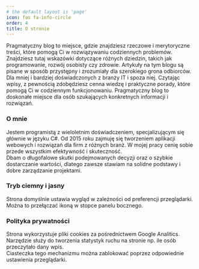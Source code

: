 ```yaml
---
# the default layout is 'page'
icon: fas fa-info-circle
order: 4
title: O stronie
---
```


Pragmatyczny blog to miejsce, gdzie znajdziesz rzeczowe i merytoryczne treści, które pomogą Ci w rozwiązywaniu codziennych problemów. Znajdziesz tutaj wskazówki dotyczące różnych dziedzin, takich jak programowanie, rozwój osobisty czy zdrowie. Artykuły na tym blogu są pisane w sposób przystępny i zrozumiały dla szerokiego grona odbiorców. Dla mniej i bardziej doświadczonych z branży IT i spoza niej. Czytając wpisy, z pewnością zdobędziesz cenna wiedzę i praktyczne porady, które pomogą Ci w codziennym funkcjonowaniu. Pragmatyczny blog to doskonałe miejsce dla osób szukających konkretnych informacji i rozwiązań.

### O mnie

Jestem programistą z wieloletnim doświadczeniem, specjalizującym się głównie w języku C#. Od 2015 roku zajmuję się tworzeniem aplikacji webowych i rozwiązań dla firm z różnych branż. W mojej pracy cenię sobie przede wszystkim efektywność i skuteczność.\
Dbam o długofalowe skutki podejmowanych decyzji oraz o szybkie dostarczanie wartości, dlatego zawsze stawiam na solidne podstawy i dobre zarządzanie projektami.

### Tryb ciemny i jasny

Strona domyślnie ustawia wygląd w zależności od preferencji przeglądarki. Można to przełączać ikoną <i class="fas fa-adjust"></i> w stopce panelu bocznego.

### Polityka prywatności

Strona wykorzystuje pliki cookies za pośrednictwem Google Analitics. 
Narzędzie służy do tworzenia statystyk ruchu na stronie np. ile osób przeczytało dany wpis.\
Ciasteczka tego mechanizmu można zablokować poprzez odpowiednie ustawienia przeglądarki.
